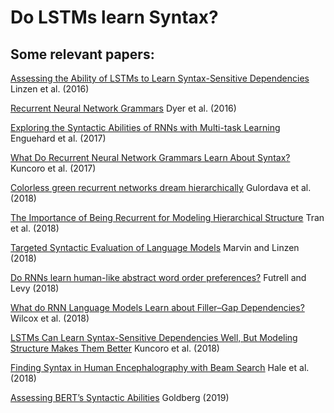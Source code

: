 # Do LSTMs learn Syntax?

## Some relevant papers:

[Assessing the Ability of LSTMs to Learn Syntax-Sensitive Dependencies](http://aclweb.org/anthology/Q16-1037) Linzen et al. (2016) 

[Recurrent Neural Network Grammars](https://www.aclweb.org/anthology/N16-1024) Dyer et al. (2016)

[Exploring the Syntactic Abilities of RNNs with Multi-task Learning](http://aclweb.org/anthology/K17-1003) Enguehard et al. (2017)

[What Do Recurrent Neural Network Grammars Learn About Syntax?](http://aclweb.org/anthology/E17-1117) Kuncoro et al. (2017)

[Colorless green recurrent networks dream hierarchically](http://aclweb.org/anthology/N18-1108) Gulordava et al. (2018)

[The Importance of Being Recurrent for Modeling Hierarchical Structure](http://aclweb.org/anthology/D18-1503) Tran et al. (2018)

[Targeted Syntactic Evaluation of Language Models](http://aclweb.org/anthology/D18-1151) Marvin and Linzen (2018)

[Do RNNs learn human-like abstract word order preferences?](https://arxiv.org/pdf/1811.01866.pdf) Futrell and Levy (2018)

[What do RNN Language Models Learn about Filler–Gap Dependencies?](http://aclweb.org/anthology/W18-5423) Wilcox et al. (2018)

[LSTMs Can Learn Syntax-Sensitive Dependencies Well, But Modeling Structure Makes Them Better](http://aclweb.org/anthology/P18-1132) Kuncoro et al. (2018)

[Finding Syntax in Human Encephalography with Beam Search](http://aclweb.org/anthology/P18-1254) Hale et al. (2018)

[Assessing BERT’s Syntactic Abilities](https://arxiv.org/pdf/1901.05287.pdf) Goldberg (2019)
